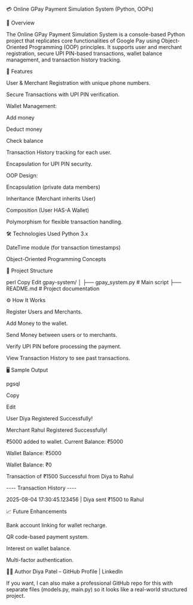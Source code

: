 💳 Online GPay Payment Simulation System (Python, OOPs)

📌 Overview

The Online GPay Payment Simulation System is a console-based Python project that replicates core functionalities of Google Pay using Object-Oriented Programming (OOP) principles.
It supports user and merchant registration, secure UPI PIN-based transactions, wallet balance management, and transaction history tracking.

🚀 Features

User & Merchant Registration with unique phone numbers.

Secure Transactions with UPI PIN verification.

Wallet Management:

Add money

Deduct money

Check balance

Transaction History tracking for each user.

Encapsulation for UPI PIN security.

OOP Design:

Encapsulation (private data members)

Inheritance (Merchant inherits User)

Composition (User HAS-A Wallet)

Polymorphism for flexible transaction handling.

🛠 Technologies Used
Python 3.x

DateTime module (for transaction timestamps)

Object-Oriented Programming Concepts

📂 Project Structure

perl
Copy
Edit
gpay-system/
│
├── gpay_system.py        # Main script
├── README.md             # Project documentation

⚙️ How It Works

Register Users and Merchants.

Add Money to the wallet.

Send Money between users or to merchants.

Verify UPI PIN before processing the payment.

View Transaction History to see past transactions.

🖥 Sample Output

pgsql

Copy

Edit

User Diya Registered Successfully!

Merchant Rahul Registered Successfully!

₹5000 added to wallet. Current Balance: ₹5000

Wallet Balance: ₹5000

Wallet Balance: ₹0

Transaction of ₹1500 Successful from Diya to Rahul

---- Transaction History ----

2025-08-04 17:30:45.123456 | Diya sent ₹1500 to Rahul


📈 Future Enhancements

Bank account linking for wallet recharge.

QR code-based payment system.

Interest on wallet balance.

Multi-factor authentication.

👩‍💻 Author
Diya Patel – GitHub Profile | LinkedIn

If you want, I can also make a professional GitHub repo for this with separate files (models.py, main.py) so it looks like a real-world structured project.
